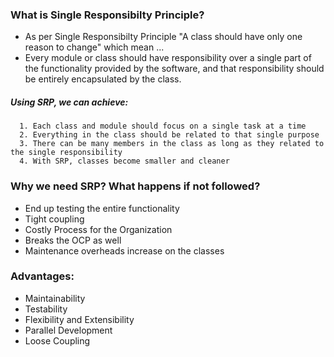 ### What is Single Responsibilty Principle?
- As per Single Responsibilty Principle "A class should have only one reason to change" which mean ...
- Every module or class should have responsibility over a single part of the functionality provided by the software, and that responsibility should be entirely encapsulated by the class.

##### Using SRP, we can achieve:
      1. Each class and module should focus on a single task at a time
      2. Everything in the class should be related to that single purpose
      3. There can be many members in the class as long as they related to the single responsibility
      4. With SRP, classes become smaller and cleaner

### Why we need SRP? What happens if not followed?
- End up testing the entire functionality
- Tight coupling
- Costly Process for the Organization
- Breaks the OCP as well
- Maintenance overheads increase on the classes

### Advantages:
- Maintainability
- Testability
- Flexibility and Extensibility
- Parallel Development
- Loose Coupling
